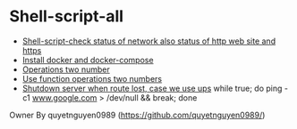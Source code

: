 # Shell-script-all
- [Shell-script-check status of network also status of http web site and https](check-network.sh)
- [Install docker and docker-compose](install-docker-docker-compose.sh)
- [Operations two number](operations-twos-num.sh)
- [Use function operations two numbers](function_operations_two_numbers.sh	)
- [Shutdown server when route lost, case we use ups](shutdown-when-lost-host.sh )
   while true; do ping -c1 www.google.com > /dev/null && break; done

 
 
 
 
 
 
 
 
 
 
 
 
 
 
 
 
 
 Owner By quyetnguyen0989 (https://github.com/quyetnguyen0989/)
